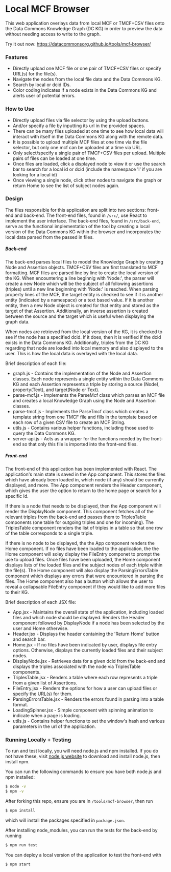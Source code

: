 # Local MCF Browser

This web application overlays data from local MCF or TMCF+CSV files onto the Data Commons Knowledge Graph (DC KG) in order to preview the data without needing access to write to the graph.

Try it out now: https://datacommonsorg.github.io/tools/mcf-browser/

### Features
  - Directly upload one MCF file or one pair of TMCF+CSV files or specify URL(s) for the file(s).
  - Navigate the nodes from the local file data and the Data Commons KG.
  - Search by local or dcid IDs.
  - Color coding indicates if a node exists in the Data Commons KG and alerts user of potential errors.

### How to Use
  - Directly upload files via file selector by using the upload buttons.
  - And/or specify a file by inputting its url in the provided spaces.
  - There can be many files uploaded at one time to see how local data will interact with itself in the Data Commons KG along with the remote data.
  - It is possible to upload multiple MCF files at one time via the file selector, but only one mcf can be uploaded at a time via URL.
  - Only select/specify a single pair of TMCF+CSV files per upload. Multiple pairs of files can be loaded at one time.
  - Once files are loaded, click a displayed node to view it or use the search bar to search for a local id or dcid (include the namespace 'l' if you are looking for a local id)
  - Once viewing a single node, click other nodes to navigate the graph or return Home to see the list of subject nodes again.

### Design

The files responsible for this application are split into two sections: front-end and back-end. The front-end files, found in `/src/`, use React to implement the user interface. The back-end files, found in `/src/back-end`, serve as the functional implementation of the tool by creating a local version of the Data Commons KG within the browser and incorporates the local data parsed from the passed in files.

##### Back-end

The back-end parses local files to model the Knowledge Graph by creating Node and Assertion objects. TMCF+CSV files are first translated to MCF formatting. MCF files are parsed line by line to create the local version of the KG. When encountering a line beginnig with 'Node:', the parser will create a new Node which will be the subject of all following assertions (triples) until a new line beginning with 'Node:' is reached. When parsing property lines of the MCF, the target entity is checked to see if it is another entity (indicated by a namespace) or a text based value. If it is another entity, then a new Node object is created for that entity and stored as the target of that Assertion. Additionally, an inverse assertion is created between the source and the target which is useful when displaying the graph data.

When nodes are retrieved from the local version of the KG, it is checked to see if the node has a specified dcid. If it does, then it is verified if the dcid exists in the Data Commons KG. Additionally, triples from the DC KG regarding that node are loaded into local memory and also displayed to the user. This is how the local data is overlayed with the local data.

Brief description of each file:
  - graph.js - Contains the implementation of the Node and Assertion classes. Each node represents a single entity within the Data Commons KG and each Assertion represents a triple by storing a source (Node), property(Text), and target(Node or Text).
  - parse-mcf.js - Implements the ParseMcf class which parses an MCF file and creates a local Knowledge Graph using the Node and Assertion classes.
  - parse-tmcf.js - Implements the ParseTmcf class which creates a template string from one TMCF file and fills in the template based on each row of a given CSV file to create an MCF String.
  - utils.js - Contains various helper functions, including those used to query the Data Commons KG.
  - server-api.js - Acts as a wrapper for the functions needed by the front-end so that only this file is imported into the front-end files.

##### Front-end

The front-end of this application has been implemented with React. The application's main state is saved in the App component. This stores the files which have already been loaded in, which node (if any) should be currently displayed, and more. The App component renders the Header component, which gives the user the option to return to the home page or search for a specific Id.

If there is a node that needs to be displayed, then the App component will render the DisplayNode component. This component fetches all of the relevant triples from the back-end and passes them to TriplesTable components (one table for outgoing triples and one for incoming). The TriplesTable component renders the list of triples in a table so that one row of the table corresponds to a single triple.

If there is no node to be displayed, the the App component renders the Home component. If no files have been loaded to the application, the the Home component will soley display the FileEntry componet to prompt the use to upload files. Once files have been uploaded, the Home component displays lists of the loaded files and the subject nodes of each triple within the file(s). The Home component will also display the ParsingErrorsTable component which displays any errors that were encountered in parsing the files. The Home component also has a button which allows the user to reveal a collapsable FileEntry component if they would like to add more files to their KG.

Brief description of each JSX file:
  - App.jsx - Maintains the overall state of the application, including loaded files and which node should be displayed. Renders the Header component followed by DisplayNode if a node has been selected by the user and Home otherwise.
  - Header.jsx - Displays the header containing the 'Return Home' button and search bar.
  - Home.jsx - If no files have been indicated by user, displays file entry options. Otherwise, displays the currently loaded files and their subject nodes.
  - DisplayNode.jsx - Retrieves data for a given dcid from the back-end and displays the triples associated with the node via TriplesTable components.
  - TriplesTable.jsx - Renders a table where each row represents a triple from a given list of Assertions.
  - FileEntry.jsx - Renders the options for how a user can upload files or specify the URL(s) for them.
  - ParsingErrorsTable.jsx - Renders the errors found in parsing into a table format.
  - LoadingSpinner.jsx - Simple component with spinning animation to indicate when a page is loading.
  - utils.js - Contains helper functions to set the window's hash and various parameters in the url of the application.

### Running Locally + Testing

To run and test locally, you will need node.js and npm installed. If you do not have these, visit [node.js website](https://nodejs.org/en/download/) to download and install node.js, then install npm.

You can run the following commands to ensure you have both node.js and npm installed:
```sh
$ node -v
$ npm -v
```

After forking this repo, ensure you are in `/tools/mcf-browser`,
then run
```sh
$ npm install
```
which will install the packages specified in `package.json`.

After installing node_modules, you can run the tests for the back-end by running
```sh
$ npm run test
```

You can deploy a local version of the application to test the front-end with
```sh
$ npm start
```
